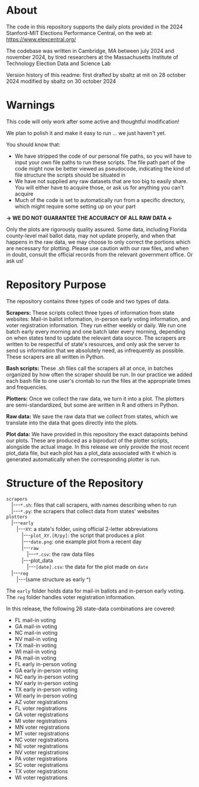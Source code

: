 # About
The code in this repository supports the daily plots provided in the
	2024 Stanford-MIT Elections Performance Central,
	on the web at: https://www.elexcentral.org/

The codebase was written in Cambridge, MA
	between july 2024 and november 2024,
	by tired researchers at the Massachusetts Institute of Technology
	Election Data and Science Lab

Version history of this readme:
	first drafted by sbaltz at mit on 28 october 2024
	modified by sbaltz on 30 october 2024

# Warnings
This code will only work after some active and thoughtful modification!

We plan to polish it and make it easy to run ... we just haven't yet.

You should know that:
* We have stripped the code of our personal file paths, so you will
  have to input your own file paths to run these scripts. The file
  path part of the code might now be better viewed as pseudocode,
  indicating the kind of file structure the scripts should be situated
  in
* We have not supplied any raw datasets that are too big to easily
  share. You will either have to acquire those, or ask us for anything
  you can't acquire
* Much of the code is set to automatically run from a specific 
  directory, which might require some setting up on your part

  
**-> WE DO NOT GUARANTEE THE ACCURACY OF ALL RAW DATA <-**

Only the plots are rigorously quality assured.
Some data, including Florida county-level mail ballot data, may not update
properly, and when that happens in the raw data, we may choose to only
correct the portions which are necessary for plotting. Please use
caution with our raw files, and when in doubt, consult
the official records from the relevant government office. Or ask us!


# Repository Purpose
The repository contains three types of code and two types of data.

**Scrapers:**
	These scripts collect three types of information from state websites:
	Mail-in ballot information, in-person early voting information, and
	voter registration information. They run either weekly or daily. We
	run one batch early every morning and one batch later every morning,
	depending on when states tend to update the relevant data source. The
	scrapers are written to be respectful of state's resources, and only
	ask the server to send us information that we absolutely need, as
	infrequently as possible. These scrapers are all written in Python.

**Bash scripts:**
	These .sh files call the scrapers all at once, in batches organized by
	how often the scraper should be run. In our practice we added each bash
	file to one user's crontab to run the files at the appropriate times
	and frequencies.

**Plotters:**
	Once we collect the raw data, we turn it into a plot. The plotters are
	semi-standardized, but some are written in R and others in Python.
	
 **Raw data:**
	We save the raw data that we collect from states, which we translate
	into the data that goes directly into the plots.

**Plot data:**
	We have provided in this repository the exact datapoints behind our
	plots. These are produced as a biproduct of the plotter scripts,
	alongside the actual image. In this release we only provide the most
	recent plot_data file, but each plot has a plot_data associated with it
	which is generated automatically when the corresponding plotter is run.

# Structure of the Repository
`scrapers`<br>
&emsp;|---`*.sh`: files that call scrapers, with names describing when to run<br>
&emsp;|---`*.py`: the scrapers that collect data from states' websites<br>
`plotters`<br>
&emsp;|---`early`<br>
&emsp;&emsp;|---`XY`: a state's folder, using official 2-letter abbreviations<br>
&emsp;&emsp;&emsp;|---`plot_XY.[R/py]`: the script that produces a plot<br>
&emsp;&emsp;&emsp;|---`date.png`: one example plot from a recent day<br>
&emsp;&emsp;&emsp;|---`raw`<br>
&emsp;&emsp;&emsp;&emsp;|---`*.csv`: the raw data files<br>
&emsp;&emsp;&emsp;|---plot_data<br>
&emsp;&emsp;&emsp;&emsp;|---`[date].csv`: the data for the plot made on `date`<br>
&emsp;|---`reg`<br>
&emsp;&emsp;|---(same structure as early ^)<br>


The `early` folder holds data for mail-in ballots and in-person early
voting. The `reg` folder handles voter registration information.


In this release, the following 26 state-data combinations are covered:
- FL mail-in voting
- GA mail-in voting
- NC mail-in voting
- NV mail-in voting
- TX mail-in voting
- WI mail-in voting
- PA mail-in voting
- FL early in-person voting
- GA early in-person voting
- NC early in-person voting
- NV early in-person voting
- TX early in-person voting
- WI early in-person voting
- AZ voter registrations
- FL voter registrations
- GA voter registrations
- MI voter registrations
- MN voter registrations
- MT voter registrations
- NC voter registrations
- NE voter registrations
- NV voter registrations
- PA voter registrations
- SC voter registrations
- TX voter registrations
- WI voter registrations
